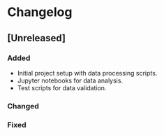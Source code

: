 # Changelog

## [Unreleased]

### Added
- Initial project setup with data processing scripts.
- Jupyter notebooks for data analysis.
- Test scripts for data validation.

### Changed

### Fixed

